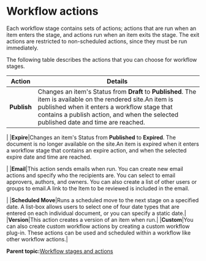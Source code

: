 # Workflow actions 

Each workflow stage contains sets of actions; actions that are run when an item enters the stage, and actions run when an item exits the stage. The exit actions are restricted to non-scheduled actions, since they must be run immediately.

The following table describes the actions that you can choose for workflow stages.

|Action|Details|
|------|-------|
|**Publish**|Changes an item's Status from **Draft** to **Published**. The item is available on the rendered site.An item is published when it enters a workflow stage that contains a publish action, and when the selected published date and time are reached.

|
|**Expire**|Changes an item's Status from **Published** to **Expired**. The document is no longer available on the site.An item is expired when it enters a workflow stage that contains an expire action, and when the selected expire date and time are reached.

|
|**Email**|This action sends emails when run. You can create new email actions and specify who the recipients are. You can select to email approvers, authors, and owners. You can also create a list of other users or groups to email.A link to the Item to be reviewed is included in the email.

|
|**Scheduled Move**|Runs a scheduled move to the next stage on a specified date. A list-box allows users to select one of four date types that are entered on each individual document, or you can specify a static date.|
|**Version**|This action creates a version of an item when run.|
|**Custom**|You can also create custom workflow actions by creating a custom workflow plug-in. These actions can be used and scheduled within a workflow like other workflow actions.|

**Parent topic:**[Workflow stages and actions ](../wcm/wcm_dev_workflows_overview.md)

